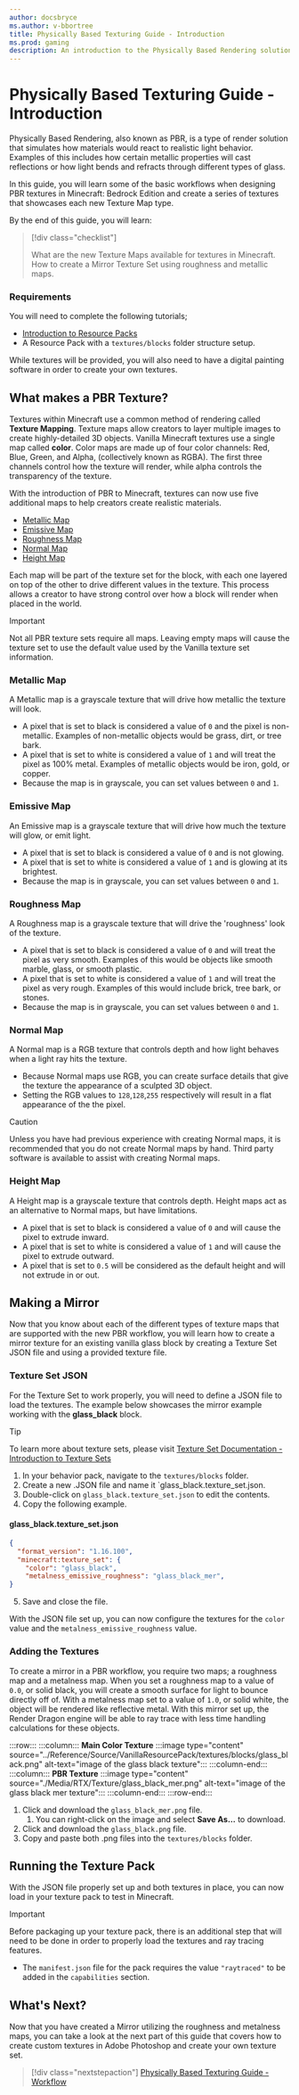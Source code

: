 ```yaml
---
author: docsbryce
ms.author: v-bbortree
title: Physically Based Texturing Guide - Introduction
ms.prod: gaming
description: An introduction to the Physically Based Rendering solutions
---
```


# Physically Based Texturing Guide - Introduction

Physically Based Rendering, also known as PBR, is a type of render solution that simulates how materials would react to realistic light behavior. Examples of this includes how certain metallic properties will cast reflections or how light bends and refracts through different types of glass.

In this guide, you will learn some of the basic workflows when designing PBR textures in Minecraft: Bedrock Edition and create a series of textures that showcases each new Texture Map type.

By the end of this guide, you will learn:

> [!div class="checklist"]
>
> What are the new Texture Maps available for textures in Minecraft.
> How to create a Mirror Texture Set using roughness and metallic maps.

### Requirements

You will need to complete the following tutorials;

- [Introduction to Resource Packs](../../../ResourcePack.md)
- A Resource Pack with a `textures/blocks` folder structure setup.

While textures will be provided, you will also need to have a digital painting software in order to create your own textures.

## What makes a PBR Texture?

Textures within Minecraft use a common method of rendering called **Texture Mapping**. Texture maps allow creators to layer multiple images to create highly-detailed 3D objects. Vanilla Minecraft textures use a single map called **color**. Color maps are made up of four color channels: Red, Blue, Green, and Alpha, (collectively known as RGBA). The first three channels control how the texture will render, while alpha controls the transparency of the texture.


With the introduction of PBR to Minecraft, textures can now use five additional maps to help creators create realistic materials.

- [Metallic Map](#metallic-map)
- [Emissive Map](#emissive-map)
- [Roughness Map](#roughness-map)
- [Normal Map](#normal-map)
- [Height Map](#height-map)

Each map will be part of the texture set for the block, with each one layered on top of the other to drive different values in the texture. This process allows a creator to have strong control over how a block will render when placed in the world.

> [!IMPORTANT]
> Not all PBR texture sets require all maps. Leaving empty maps will cause the texture set to use the default value used by the Vanilla texture set information.

<!-- !!! DOUBLE CHECK WITH NVIDIA -->

### Metallic Map

A Metallic map is a grayscale texture that will drive how metallic the texture will look.

- A pixel that is set to black is considered a value of `0` and the pixel is non-metallic. Examples of non-metallic objects would be grass, dirt, or tree bark.
- A pixel that is set to white is considered a value of `1` and will treat the pixel as 100% metal. Examples of metallic objects would be iron, gold, or copper.
- Because the map is in grayscale, you can set values between `0` and `1`.

### Emissive Map

An Emissive map is a grayscale texture that will drive how much the texture will glow, or emit light.

- A pixel that is set to black is considered a value of `0` and is not glowing.
- A pixel that is set to white is considered a value of `1` and is glowing at its brightest.
- Because the map is in grayscale, you can set values between `0` and `1`.

### Roughness Map

A Roughness map is a grayscale texture that will drive the 'roughness' look of the texture.

- A pixel that is set to black is considered a value of `0` and will treat the pixel as very smooth. Examples of this would be objects like smooth marble, glass, or smooth plastic.
- A pixel that is set to white is considered a value of `1` and will treat the pixel as very rough. Examples of this would include brick, tree bark, or stones.
- Because the map is in grayscale, you can set values between `0` and `1`.

### Normal Map

A Normal map is a RGB texture that controls depth and how light behaves when a light ray hits the texture.

- Because Normal maps use RGB, you can create surface details that give the texture the appearance of a sculpted 3D object.
- Setting the RGB values to `128`,`128`,`255` respectively will result in a flat appearance of the the pixel.

> [!CAUTION]
> Unless you have had previous experience with creating Normal maps, it is recommended that you do not create Normal maps by hand. Third party software is available to assist with creating Normal maps.

### Height Map

A Height map is a grayscale texture that controls depth. Height maps act as an alternative to Normal maps, but have limitations.

- A pixel that is set to black is considered a value of `0` and will cause the pixel to extrude inward.
- A pixel that is set to white is considered a value of `1` and will cause the pixel to extrude outward.
- A pixel that is set to `0.5` will be considered as the default height and will not extrude in or out.

## Making a Mirror

Now that you know about each of the different types of texture maps that are supported with the new PBR workflow, you will learn how to create a mirror texture for an existing vanilla glass block by creating a Texture Set JSON file and using a provided texture file.

### Texture Set JSON

For the Texture Set to work properly, you will need to define a JSON file to load the textures. The example below showcases the mirror example working with the **glass_black** block.

> [!TIP]
> To learn more about texture sets, please visit [Texture Set Documentation - Introduction to Texture Sets](../../../../Reference/Content/TextureSetsReference/TextureSetsConcepts/TextureSetsIntroduction.md)

1. In your behavior pack, navigate to the `textures/blocks` folder.
1. Create a new .JSON file and name it `glass_black.texture_set.json.
1. Double-click on `glass_black.texture_set.json` to edit the contents.
1. Copy the following example.

#### glass_black.texture_set.json

```JSON
{
  "format_version": "1.16.100",
  "minecraft:texture_set": {
    "color": "glass_black",
    "metalness_emissive_roughness": "glass_black_mer",
}
```

5. Save and close the file.

With the JSON file set up, you can now configure the textures for the `color` value and the `metalness_emissive_roughness` value.

### Adding the Textures

To create a mirror in a PBR workflow, you require two maps; a roughness map and a metalness map. When you set a roughness map to a value of `0.0`, or solid black, you will create a smooth surface for light to bounce directly off of. With a metalness map set to a value of `1.0`, or solid white, the object will be rendered like reflective metal. With this mirror set up, the Render Dragon engine will be able to ray trace with less time handling calculations for these objects.

:::row:::
    :::column:::
        **Main Color Texture**
        :::image type="content" source="../Reference/Source/VanillaResourcePack/textures/blocks/glass_black.png" alt-text="image of the glass black texture":::
    :::column-end:::
    :::column:::
        **PBR Texture**
        :::image type="content" source="./Media/RTX/Texture/glass_black_mer.png" alt-text="image of the glass black mer texture":::
    :::column-end:::
:::row-end:::

1. Click and download the `glass_black_mer.png` file.
    1. You can right-click on the image and select **Save As...** to download.
1. Click and download the `glass_black.png` file.
1. Copy and paste both .png files into the `textures/blocks` folder.

## Running the Texture Pack

With the JSON file properly set up and both textures in place, you can now load in your texture pack to test in Minecraft.

> [!IMPORTANT]
> Before packaging up your texture pack, there is an additional step that will need to be done in order to properly load the textures and ray tracing features.
>
> - The `manifest.json` file for the pack requires the value `"raytraced"` to be added in the `capabilities` section.

## What's Next?

Now that you have created a Mirror utilizing the roughness and metalness maps, you can take a look at the next part of this guide that covers how to create custom textures in Adobe Photoshop and create your own texture set.

> [!div class="nextstepaction"]
> [Physically Based Texturing Guide - Workflow](RTX_PBRTexturingGuide_Workflow.md)
